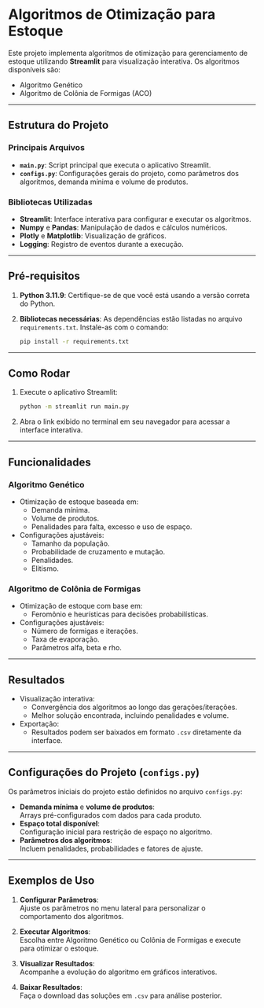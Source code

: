 # Algoritmos de Otimização para Estoque

Este projeto implementa algoritmos de otimização para gerenciamento de estoque utilizando **Streamlit** para visualização interativa. Os algoritmos disponíveis são:

- Algoritmo Genético
- Algoritmo de Colônia de Formigas (ACO)

---

## Estrutura do Projeto

### Principais Arquivos
- **`main.py`**: Script principal que executa o aplicativo Streamlit.
- **`configs.py`**: Configurações gerais do projeto, como parâmetros dos algoritmos, demanda mínima e volume de produtos.

### Bibliotecas Utilizadas
- **Streamlit**: Interface interativa para configurar e executar os algoritmos.
- **Numpy** e **Pandas**: Manipulação de dados e cálculos numéricos.
- **Plotly** e **Matplotlib**: Visualização de gráficos.
- **Logging**: Registro de eventos durante a execução.

---

## Pré-requisitos

1. **Python 3.11.9**:
   Certifique-se de que você está usando a versão correta do Python.

2. **Bibliotecas necessárias**:
   As dependências estão listadas no arquivo `requirements.txt`. Instale-as com o comando:

   ```bash
   pip install -r requirements.txt
   ```

---

## Como Rodar

1. Execute o aplicativo Streamlit:

   ```bash
   python -m streamlit run main.py
   ```

2. Abra o link exibido no terminal em seu navegador para acessar a interface interativa.

---

## Funcionalidades

### Algoritmo Genético
- Otimização de estoque baseada em:
  - Demanda mínima.
  - Volume de produtos.
  - Penalidades para falta, excesso e uso de espaço.
- Configurações ajustáveis:
  - Tamanho da população.
  - Probabilidade de cruzamento e mutação.
  - Penalidades.
  - Elitismo.

### Algoritmo de Colônia de Formigas
- Otimização de estoque com base em:
  - Feromônio e heurísticas para decisões probabilísticas.
- Configurações ajustáveis:
  - Número de formigas e iterações.
  - Taxa de evaporação.
  - Parâmetros alfa, beta e rho.

---

## Resultados
- Visualização interativa:
  - Convergência dos algoritmos ao longo das gerações/iterações.
  - Melhor solução encontrada, incluindo penalidades e volume.
- Exportação:
  - Resultados podem ser baixados em formato `.csv` diretamente da interface.

---

## Configurações do Projeto (`configs.py`)

Os parâmetros iniciais do projeto estão definidos no arquivo `configs.py`:
- **Demanda mínima** e **volume de produtos**:  
  Arrays pré-configurados com dados para cada produto.
- **Espaço total disponível**:  
  Configuração inicial para restrição de espaço no algoritmo.
- **Parâmetros dos algoritmos**:  
  Incluem penalidades, probabilidades e fatores de ajuste.

---

## Exemplos de Uso

1. **Configurar Parâmetros**:  
   Ajuste os parâmetros no menu lateral para personalizar o comportamento dos algoritmos.

2. **Executar Algoritmos**:  
   Escolha entre Algoritmo Genético ou Colônia de Formigas e execute para otimizar o estoque.

3. **Visualizar Resultados**:  
   Acompanhe a evolução do algoritmo em gráficos interativos.

4. **Baixar Resultados**:  
   Faça o download das soluções em `.csv` para análise posterior.
